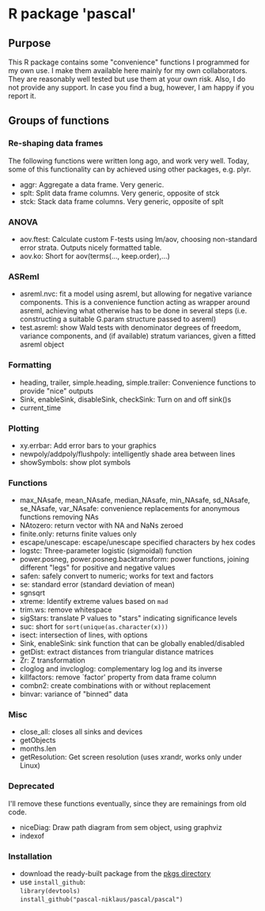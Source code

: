 # R package 'pascal'

## Purpose

This R package contains some "convenience" functions I programmed for my own use. 
I make them available here mainly for my own collaborators. 
They are reasonably well tested but use them at your own risk. 
Also, I do not provide any support. In case you find a bug, however, I am happy if you report it. 

## Groups of functions 

### Re-shaping data frames

The following functions were written long ago, and work very well. 
Today, some of this functionality can by achieved using other packages, e.g. plyr.

- aggr: Aggregate a data frame. Very generic.
- splt: Split data frame columns. Very generic, opposite of stck 
- stck: Stack data frame columns. Very generic, opposite of splt

### ANOVA

- aov.ftest: Calculate custom F-tests using lm/aov, choosing non-standard error strata. 
Outputs nicely formatted table.
- aov.ko: Short for aov(terms(..., keep.order),...)

### ASReml

- asreml.nvc: fit a model using asreml, but allowing for negative variance components. 
  This is a convenience function acting as wrapper around asreml, achieving what otherwise has to be done in several steps (i.e. constructing a suitable G.param structure passed to asreml)
- test.asreml: show Wald tests with denominator degrees of freedom, variance components, and (if available) stratum variances,
 given a fitted asreml object

### Formatting

- heading, trailer, simple.heading, simple.trailer: Convenience functions to provide "nice" outputs
- Sink, enableSink, disableSink, checkSink: Turn on and off sink()s
- current_time

### Plotting

- xy.errbar: Add error bars to your graphics
- newpoly/addpoly/flushpoly: intelligently shade area between lines
- showSymbols: show plot symbols

### Functions

- max_NAsafe, mean_NAsafe, median_NAsafe, min_NAsafe, sd_NAsafe, se_NAsafe, var_NAsafe: convenience replacements for anonymous functions removing NAs
- NAtozero: return vector with NA and NaNs zeroed
- finite.only: returns finite values only
- escape/unescape: escape/unescape specified characters by hex codes
- logstc: Three-parameter logistic (sigmoidal) function
- power.posneg, power.posneg.backtransform: power functions, joining different "legs" for positive and negative values
- safen: safely convert to numeric; works for text and factors 
- se: standard error (standard deviation of mean)
- sgnsqrt
- xtreme: Identify extreme values based on `mad`
- trim.ws: remove whitespace 
- sigStars: translate P values to "stars" indicating significance levels
- suc: short for `sort(unique(as.character(x)))`
- isect: intersection of lines, with options
- Sink, enableSink: sink function that can be globally enabled/disabled
- getDist: extract distances from triangular distance matrices
- Zr: Z transformation
- cloglog and invcloglog: complementary log log and its inverse
- killfactors: remove `factor' property from data frame column
- combn2: create combinations with or without replacement
- binvar: variance of "binned" data

### Misc

- close_all: closes all sinks and devices
- getObjects
- months.len
- getResolution: Get screen resolution (uses xrandr, works only under Linux)

### Deprecated

I'll remove these functions eventually, since they are remainings from old code.

- niceDiag: Draw path diagram from sem object, using graphviz
- indexof

### Installation

* download the ready-built package from the [pkgs directory](https://github.com/pascal-niklaus/pascal/tree/master/pkgs)
* use `install_github`:  
`library(devtools)`  
`install_github("pascal-niklaus/pascal/pascal")`


